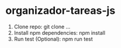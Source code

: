 # organizador-tareas-js

1. Clone repo: git clone ...
2. Install npm dependencies: npm install
3. Run test (Optional): npm run test 
